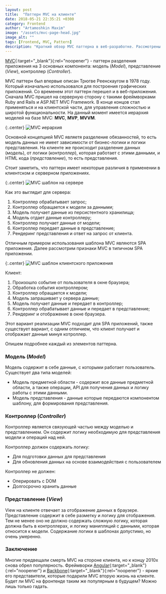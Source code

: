 ```yaml
---
layout: post
title:  "Паттерн MVC на клиенте"
date: 2018-05-21 22:35:21 +0300
category: Frontend
author: "Artamoshkin Maxim"
image: "/assets/mvc-page-head.jpg"
image_alt: ""
tags: [Frontend, MVC, Pattern]
description: "Краткий обзор MVC паттерна в веб-разработке. Рассмотрены различия его использования сврерной и клиентской частью приложения."
---
```


[MVC](https://ru.wikipedia.org/wiki/Model-View-Controller "MVC - Wikipedia"){:target="_blank"}{:rel="noopener"} - паттерн разделения приложения на 3 основных компонента: модель (*Model*),  представление (*View*), контроллер (*Controller*).

MVC паттерн был впервые описан Трюгве Реенскаугом в 1978 году. Который изначально использовался для построения графических приложений.
Со временем этот паттерн перешел и в веб-приложения. Сначала MVC пришел на серверную сторону с такими фреймворками Ruby and Rails и ASP.NET MVC Framework.
В конце концов стал применяться и на клиентской части, для управления сложностью и широтой функциональности.
На данный момент имеется иерархия моделей на базе MVC: **MVC**, **MVP**, **MVVM**.

 <!-- more -->

 {:.center}
![MVC иерархия](https://blog.zverit.com/assets/mvc_family.png)

Основной концепцией MVC являетя разделение обязанностей, то есть модель данных не имеет зависимости от бизнес-логики и логики представления.
На клиенте же происходит разделение данных (*модель*), от логики (*контроллер*), которая работает с этими данными, и HTML кода (*представление*), то есть представления.

Стоит заметить, что паттерн имеет некоторые различия в применении в клиентском и серверном приложениях.

{:.center}
![MVC шаблон на сервере](https://blog.zverit.com/assets/server-mvc.png)

Как это выглядит для сервера: 
1. Контроллер обрабатывает запрос;
2. Контроллер обращается к модели за данными;
3. Модель получает данные из персистентного хранилища;
4. Модель отдает данные контроллеру;
5. Контроллер получает данные от модели;
6. Контроллер передает данные в представление;
7. Рендеринг представления и ответ на запрос от клиента.

Отличным примером использования шаблона MVC являются SPA приложения. Далее рассмотрим признаки MVC в типичном SPA приложении.

{:.center}
![MVC шаблон клиентского приложения](https://blog.zverit.com/assets/client-mvc.png)

Клиент:
1. Произошло событие от пользователя в окне браузера;
2. Обработка события контроллером;
3. Контроллер обращается к модели;
4. Модель запрашивает у сервера данные;
5. Модель получает данные и передает в контроллер;
6. Контроллер обрабатывает данные и передает в представление;
7. Рендеринг и отображение в окне браузера.

Этот вариант реализации MVC подходит для SPA приложений, также существует вариант, с одним отличием, что клиент получает и отображает данные минуя котроллер. 

Опишем подробнее каждый из элементов паттерна.

### Модель (*Model*) ###
Модель содержит в себе данные, с которыми работает пользователь.
Существует два типа моделей:
- Модель предметной области - содержит все данные предметной области, а также операции, API для получения данных и логику работы с этими данными.
- Модель представления - данные которые передаются компонентом шаблону, для формирования представления.

### Контроллер (*Controller*) ###
Контроллер является связующей частью между моделью и представлением. Он содержит логику необходимую для представления модели и операций над ней.

Контроллер должен содержать логику:
- Для подготовки данных для представления
- Для обновления данных на основе взаимодействия с пользователем

Контроллер не должен: 
- Оперировать с DOM
- Долгосрочно хранить данные

### Представление (*View*) ###

View на клиенте отвечает за отображение данных в браузере. Представление содержит в себе разметку и логику для отображения.
Тем не менее оно не должно содержать сложную логику, которая должна быть в контроллерах, и логику манипляций с данными, которая относится к модели.
Содержание логики в шаблонах допустимо, но очень умеренно.

### Заключение ###

Многие предвещали смерть MVC на стороне клиента, но к концу 2010х снова обрел популярность.
Фреймворки [Angular](https://angular.io/ "Angular"){:target="_blank"}{:rel="noopener"} и [Backbone](http://backbonejs.org/ "Backbone"){:target="_blank"}{:rel="noopener"} - яркие его представители, которые подарили MVC вторую жизнь на клиенте.
Будет ли  MVC на фронтенде таким же популярным в будущем? Можно лишь только гадать.